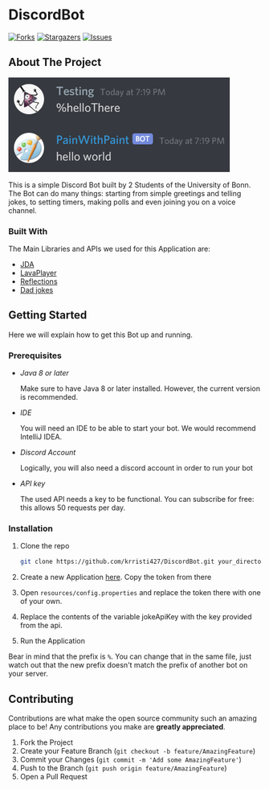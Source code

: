 # DiscordBot

[![Forks][forks-shield]][forks-url]
[![Stargazers][stars-shield]][stars-url]
[![Issues][issues-shield]][issues-url]

<!-- ABOUT THE PROJECT -->
## About The Project

![Product Name Screen Shot][product-screenshot]

This is a simple Discord Bot built by 2 Students of the University of Bonn.
The Bot can do many things: starting from simple greetings and telling jokes, 
to setting timers, making polls and even joining you on a voice channel. 

### Built With

The Main Libraries and APIs we used for this Application are: 
* [JDA](https://github.com/DV8FromTheWorld/JDA)
* [LavaPlayer](https://github.com/sedmelluq/lavaplayer)
* [Reflections](https://github.com/ronmamo/reflections)
* [Dad jokes](https://rapidapi.com/KegenGuyll/api/dad-jokes/details)


## Getting Started

Here we will explain how to get this Bot up and running.

### Prerequisites

* _Java 8 or later_

  Make sure to have Java 8 or later installed. However, the current version is recommended. 
* _IDE_

    You will need an IDE to be able to start your bot. We would recommend IntelliJ IDEA.
* _Discord Account_ 

    Logically, you will also need a discord account in order to run your bot 

* _API key_
    
    The used API needs a key to be functional. You can subscribe for free: this allows 50 requests per day. 

### Installation

1. Clone the repo
   ```sh
   git clone https://github.com/krristi427/DiscordBot.git your_directory
   ```
   
2. Create a new Application [here](https://discord.com/developers/applications). Copy the token from there
3. Open ```resources/config.properties``` and replace the token there with one of your own. 
4. Replace the contents of the variable jokeApiKey with the key provided from the api.  
5. Run the Application

Bear in mind that the prefix is ```%```. You can change that in the same file, just watch out that the new prefix 
doesn't match the prefix of another bot on your server. 


<!-- CONTRIBUTING -->
## Contributing

Contributions are what make the open source community such an amazing place to be! Any contributions you make are **greatly appreciated**.

1. Fork the Project
2. Create your Feature Branch (`git checkout -b feature/AmazingFeature`)
3. Commit your Changes (`git commit -m 'Add some AmazingFeature'`)
4. Push to the Branch (`git push origin feature/AmazingFeature`)
5. Open a Pull Request

[forks-shield]: https://img.shields.io/github/forks/krristi427/DiscordBot
[forks-url]: https://github.com/krristi427/DiscordBot/network/members

[stars-shield]: https://img.shields.io/github/stars/krristi427/DiscordBot
[stars-url]: https://github.com/krristi427/DiscordBot/stargazers

[issues-shield]: https://img.shields.io/github/issues/krristi427/DiscordBot
[issues-url]: https://github.com/krristi427/DiscordBot/issues

[product-screenshot]: img/helloWorld.png
